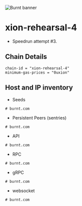 ![Burnt banner](https://files.xion-testnet-1.burnt.com/banner.jpg)

# xion-rehearsal-4

- Speedrun attempt #3.

## Chain Details

```
chain-id = "xion-rehearsal-4"
minimum-gas-prices = "0uxion"
```
    
## Host and IP inventory

- Seeds
```
# burnt.com
```

- Persistent Peers (sentries)
```
# burnt.com
```

- API
```
# burnt.com
```

- RPC
```
# burnt.com
```

- gRPC
```
# burnt.com
```

- websocket
```
# burnt.com
```

